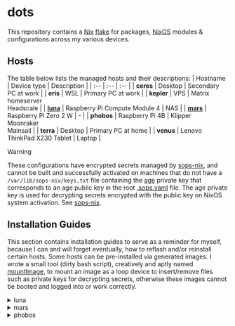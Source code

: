 # dots
This repository contains a [Nix] [flake] for packages, [NixOS] modules &
configurations across my various devices.

[Nix]: https://nixos.org/guides/how-nix-works.html
[flake]: https://nixos.wiki/wiki/Flakes
[NixOS]: https://nixos.org/guides/how-nix-works.html#nixos

## Hosts

The table below lists the managed hosts and their descriptions:
| Hostname | Device type | Description |
| :-- | :-- | :-- |
| **ceres** | Desktop | Secondary PC at work |
| **eris** | WSL | Primary PC at work |
| **kepler** | VPS | Matrix homeserver <br/> Headscale |
| [**luna**](#luna) | Raspberry Pi Compute Module 4 | NAS |
| [**mars**](#mars) | Raspberry Pi Zero 2 W | - |
| **phobos** | Raspberry Pi 4B | Klipper <br/> Moonraker <br/> Mainsail |
| **terra** | Desktop | Primary PC at home |
| **venus** | Lenovo ThinkPad X230 Tablet | Laptop |

> [!WARNING]
> These configurations have encrypted secrets managed by [sops-nix], and
> cannot be built and successfully activated on machines that do not have a
> `/var/lib/sops-nix/keys.txt` file containing the [age] private key that
> corresponds to an age public key in the root [.sops.yaml](./.sops.yaml) file.
> The age private key is used for decrypting secrets encrypted with the public
> key on NixOS system activation. See [sops-nix].

[age]: https://age-encryption.org/v1
[sops-nix]: https://github.com/Mic92/sops-nix

## Installation Guides

This section contains installation guides to serve as a reminder for myself,
because I can and will forget eventually, how to reflash and/or reinstall
certain hosts. Some hosts can be pre-installed via generated images. I wrote a
small tool (dirty bash script), creatively and aptly named [mountImage], to
mount an image as a loop device to insert/remove files such as private keys
for decrypting secrets, otherwise these images cannot be booted and logged into
or work correctly.

[mountImage]: ./packages/scripts/mountImage.sh

<details>
<summary>luna</summary>

### luna

The host [luna](./hosts/luna/default.nix) is a Raspberry Pi Compute Module 4 (CM4)
mounted to an [Axzez Interceptor] carrier board, serving mostly as a NAS. It
can be installed on a CM4 starting with generating the SD image:
```sh
nix build github:Electrostasy/dots#lunaImage
```

Flash the SD image to eMMC storage using the Raspberry Pi Compute Module 4 IO
Board by bridging the first set of pins on the 'J2' jumper to disable eMMC boot.
With a micro USB cable attached to a host PC, and powering the IO board
with the jumper set, you can run `rpiboot` as root on the host see eMMC storage as a
block device. You can then flash the image in
`./result/sd-image/luna-sd-image-...-aarch64-linux.img` to it, disconnect the
micro USB cable from the host PC, power off the IO Board, detach the CM4 and
attach it to your carrier board. For more info, read this [guide].

[Axzez Interceptor]: https://www.axzez.com/product-page/interceptor-carrier-board
[guide]: https://www.jeffgeerling.com/blog/2020/how-flash-raspberry-pi-os-compute-module-4-emmc-usbboot
</details>

<details>
<summary>mars</summary>

### mars

The host [mars](./hosts/mars/default.nix) is a Raspberry Pi Zero 2 W, currently
unused. It can be installed on a Raspberry Pi Zero 2 W starting with generating the
SD image:
```sh
nix build github:Electrostasy/dots#marsImage
```

Flash the SD image to a selected SD card (up to 32 GB in size) with the SD
image in `./result/sd-image/mars-sd-image-...-aarch64-linux.img` and you can
boot straight away.
</details>

<details>
<summary>phobos</summary>

### phobos

The host [phobos](./hosts/phobos/default.nix) can be installed on a Raspberry Pi 4B
by following the [Tow-Boot](https://tow-boot.org/) firmware Shared Storage strategy,
first flashing it to an SD card, then continuing the installation on the Pi.

#### SD Preparation
Download [Tow-Boot](https://github.com/Tow-Boot/Tow-Boot/releases) latest release
for Raspberry Pi and flash it to an SD card:
```bash
wget https://github.com/Tow-Boot/Tow-Boot/releases/download/release-2021.10-005/raspberryPi-aarch64-2021.10-005.tar.xz
tar xf raspberryPi-aarch64-2021.10-005.tar.xz
sudo dd if=raspberryPi-aarch64-2021.10-005/shared.disk-image.img of=/dev/sda bs=1M oflag=direct,sync status=progress
sudo sgdisk -g /dev/sda
```

#### NixOS Image Preparation
Download an `sd_image` built from [Hydra](https://hydra.nixos.org/job/nixos/trunk-combined/nixos.sd_image.aarch64-linux):
```bash
wget https://hydra.nixos.org/build/224097540/download/1/nixos-sd-image-23.11pre494015.0eeebd64de8-aarch64-linux.img.zst
unzstd nixos-sd-image-23.11pre494015.0eeebd64de8-aarch64-linux.img.zst
```

If you don't have a screen and keyboard to connect to the Pi, add your SSH public
key to the image (and optionally any secrets, for e.g. `age` private key):
```bash
fdisk -l nixos-sd-image-23.11pre494015.0eeebd64de8-aarch64-linux.img
# Disk nixos-sd-image-23.11pre494015.0eeebd64de8-aarch64-linux.img: 2.55 GiB, 2736295936 bytes, 5344328 sectors
# Units: sectors of 1 * 512 = 512 bytes
# Sector size (logical/physical): 512 bytes / 512 bytes
# I/O size (minimum/optimal): 512 bytes / 512 bytes
# Disklabel type: dos
# Disk identifier: 0x2178694e
#
# Device                                                       Boot Start     End Sectors  Size Id Type
# nixos-sd-image-23.11pre494015.0eeebd64de8-aarch64-linux.img1      16384   77823   61440   30M  b W95 FAT32
# nixos-sd-image-23.11pre494015.0eeebd64de8-aarch64-linux.img2 *    77824 5344327 5266504  2.5G 83 Linux

# We need root access for these commands.
sudo -i

mkdir raw
mount -o loop,offset=$((512*77824)) nixos-sd-image-23.11pre494015.0eeebd64de8-aarch64-linux.img raw

mkdir -p raw/{home/nixos/.ssh,var/lib/sops-nix}
cat ~/.ssh/id_ed25519.pub > raw/home/nixos/.ssh/authorized_keys
cat /var/lib/sops-nix/keys.txt > raw/var/lib/sops-nix/keys.txt

umount raw
rmdir raw
```

Write NixOS image to a USB flash drive:
```bash
dd if=nixos-sd-image-23.11pre494015.0eeebd64de8-aarch64-linux.img of=/dev/sdb bs=1M status=progress
```

#### Installing NixOS
Boot the Pi from the USB with no SD card inserted, after the shell is reached
(can be up to 1 minute) insert the SD card and **continue** (don't destroy the
current partition table made with the Tow-Boot shared storage strategy):
```bash
sudo -i
parted /dev/mmcblk1 -- mkpart ESP fat32 32MiB 546MiB
parted /dev/mmcblk1 -- set 2 esp on
parted /dev/mmcblk1 -- mkpart primary 546MiB 100%

mkfs.vfat -F 32 -n boot /dev/mmcblk1p2
mkfs.btrfs -L nixos /dev/mmcblk1p3
mount -t btrfs -o noatime,compress-force=zstd:3 /dev/mmcblk1p3 /mnt
btrfs subvolume create /mnt/nix
btrfs subvolume create /mnt/state
umount /mnt

mount -t tmpfs none /mnt
mkdir -p /mnt/{boot,nix,state}
mount /dev/mmcblk1p2 /mnt/boot
mount -t btrfs -o subvol=nix,noatime,compress-force=zstd:3 /dev/mmcblk1p3 /mnt/nix
mount -t btrfs -o subvol=state,noatime,compress-force=zstd:3 /dev/mmcblk1p3 /mnt/state
mkdir -p /mnt/{state/,}/var/lib/sops-nix
# Persist secrets key file.
cp /var/lib/sops-nix/keys.txt /mnt/state/var/lib/sops-nix
# Use it for activation during the initial installation.
cp /var/lib/sops-nix/keys.txt /mnt/var/lib/sops-nix

nixos-install --flake github:Electrostasy/dots#phobos --no-root-passwd
nixos-enter --root /mnt
mkdir -p /state/etc/nixos
cd /state/etc/nixos
git clone github:Electrostasy/dots .
exit
reboot
```

</details>
